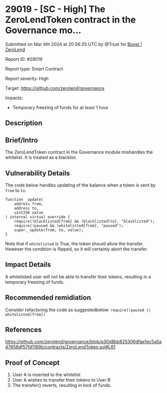 # 29019 - \[SC - High] The ZeroLendToken contract in the Governance mo...

Submitted on Mar 4th 2024 at 20:56:25 UTC by @Trust for [Boost | ZeroLend](https://immunefi.com/bounty/zerolend-boost/)

Report ID: #29019

Report type: Smart Contract

Report severity: High

Target: https://github.com/zerolend/governance

Impacts:

* Temporary freezing of funds for at least 1 hour

## Description

## Brief/Intro

The ZeroLendToken contract in the Governance module mishandles the whitelist. It is treated as a blacklist.

## Vulnerability Details

The code below handles updating of the balance when a token is sent by `from` to `to`.

```
function _update(
    address from,
    address to,
    uint256 value
) internal virtual override {
    require(!blacklisted[from] && !blacklisted[to], "blacklisted");
    require(!paused && !whitelisted[from], "paused");
    super._update(from, to, value);
}
```

Note that if `whitelisted` is True, the token should allow the transfer. However the condition is flipped, so it will certainly abort the transfer.

## Impact Details

A whitelisted user will not be able to transfer their tokens, resulting in a temporary freezing of funds.

## Recommended remidiation

Consider refactoring the code as suggestedbelow: `require(!paused || whitelisted[from])`

## References

https://github.com/zerolend/governance/blob/a30d8bb825306dfae1ec5a5a47658df57fd1189b/contracts/ZeroLendToken.sol#L61

## Proof of Concept

1. User A is inserted to the whitelist
2. User A wishes to transfer their tokens to User B
3. The transfer() reverts, resulting in lock of funds.
